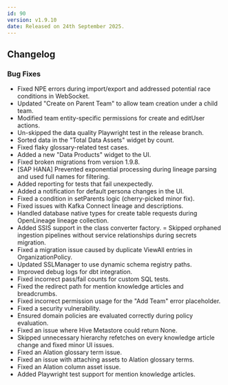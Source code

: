```yaml
---
id: 90
version: v1.9.10
date: Released on 24th September 2025.
---
```


## Changelog

### Bug Fixes

- Fixed NPE errors during import/export and addressed potential race conditions in WebSocket.
- Updated "Create on Parent Team" to allow team creation under a child team.
- Modified team entity-specific permissions for create and editUser actions.
- Un-skipped the data quality Playwright test in the release branch.
- Sorted data in the "Total Data Assets" widget by count.
- Fixed flaky glossary-related test cases.
- Added a new "Data Products" widget to the UI.
- Fixed broken migrations from version 1.9.8.
- [SAP HANA] Prevented exponential processing during lineage parsing and used full names for filtering.
- Added reporting for tests that fail unexpectedly.
- Added a notification for default persona changes in the UI.
- Fixed a condition in setParents logic (cherry-picked minor fix).
- Fixed issues with Kafka Connect lineage and descriptions.
- Handled database native types for create table requests during OpenLineage lineage collection.
- Added SSIS support in the class converter factory.
  = Skipped orphaned ingestion pipelines without service relationships during secrets migration.
- Fixed a migration issue caused by duplicate ViewAll entries in OrganizationPolicy.
- Updated SSLManager to use dynamic schema registry paths.
- Improved debug logs for dbt integration.
- Fixed incorrect pass/fail counts for custom SQL tests.
- Fixed the redirect path for mention knowledge articles and breadcrumbs.
- Fixed incorrect permission usage for the "Add Team" error placeholder.
- Fixed a security vulnerability.
- Ensured domain policies are evaluated correctly during policy evaluation.
- Fixed an issue where Hive Metastore could return None.
- Skipped unnecessary hierarchy refetches on every knowledge article change and fixed minor UI issues.
- Fixed an Alation glossary term issue.
- Fixed an issue with attaching assets to Alation glossary terms.
- Fixed an Alation column asset issue.
- Added Playwright test support for mention knowledge articles.
